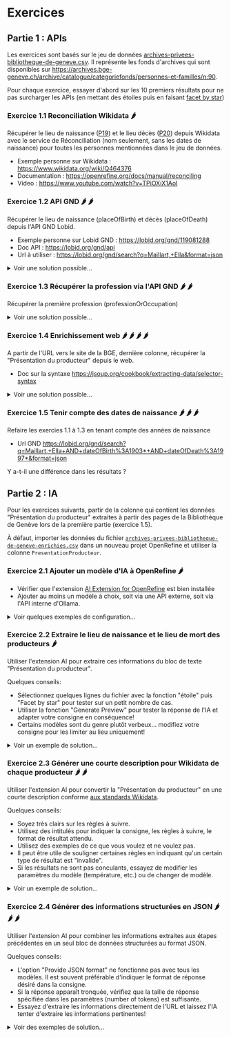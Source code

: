 # Exercices

## Partie 1 : APIs

Les exercices sont basés sur le jeu de données [archives-privees-bibliotheque-de-geneve.csv](https://github.com/liowalter/open-refine-libreabc2025/blob/main/data/archives-privees-bibliotheque-de-geneve.csv). Il représente les fonds d'archives qui sont disponibles sur https://archives.bge-geneve.ch/archive/catalogue/categoriefonds/personnes-et-familles/n:90.

Pour chaque exercice, essayer d'abord sur les 10 premiers résultats pour ne pas surcharger les APIs (en mettant des étoiles puis en faisant [facet by star](https://librarycarpentry.github.io/lc-open-refine/13-looking-up-data.html#looking-up-data-from-a-url))


### Exercice 1.1 Reconciliation Wikidata :hot_pepper:

Récupérer le lieu de naissance ([P19](https://www.wikidata.org/wiki/Property:P19)) et le lieu décès ([P20](https://www.wikidata.org/wiki/Property:P20)) depuis Wikidata avec le service de Réconciliation (nom seulement, sans les dates de naissance) pour toutes les personnes mentionnées dans le jeu de données. 

- Exemple personne sur Wikidata : https://www.wikidata.org/wiki/Q464376
- Documentation : https://openrefine.org/docs/manual/reconciling 
- Video : https://www.youtube.com/watch?v=TPiOXiX1AoI

### Exercice 1.2 API GND :hot_pepper: :hot_pepper:

Récupérer le lieu de naissance (placeOfBirth) et décès (placeOfDeath) depuis l'API GND Lobid.

- Exemple personne sur Lobid GND : https://lobid.org/gnd/119081288
- Doc API : https://lobid.org/gnd/api 
- Url à utiliser : https://lobid.org/gnd/search?q=Maillart,+Ella&format=json

<details>
  <summary>Voir une solution possible...</summary>
  
  ```
  value.parseJson().member[0].placeOfBirth[0].label
  value.parseJson().member[0].placeOfDeath[0].label
  ```

</details>


### Exercice 1.3 Récupérer la profession via l'API GND :hot_pepper: :hot_pepper:

Récupérer la première profession (professionOrOccupation)

<details>
  <summary>Voir une solution possible...</summary>
  
  ```
  value.parseJson().member[0].professionOrOccupation[0].label
  ```

</details>

### Exercice 1.4 Enrichissement web :hot_pepper: :hot_pepper: :hot_pepper: :hot_pepper: 

A partir de l'URL vers le site de la BGE, dernière colonne, récupérer la "Présentation du producteur" depuis le web.

- Doc sur la syntaxe https://jsoup.org/cookbook/extracting-data/selector-syntax

<details>
  <summary>Voir une solution possible...</summary>
  Après la récupération du html, il faut extraire le noeud html suivant
  
  ```html
    <li class="descrip_sous_titre">
        <h6>Présentation du producteur</h6>
        <div class="">
            <p class="arc_firstp">Fille de Paul Maillart et de Dagmar Marie [...]</p>
        </div>
    </li>
  ```

  On y arrive en utilisant 

  ```
  value.parseHtml().select("li.descrip_sous_titre:contains(Présentation du producteur) p")[0].htmlText()
  ```

</details>

### Exercice 1.5 Tenir compte des dates de naissance :hot_pepper: :hot_pepper: :hot_pepper:

Refaire les exercies 1.1 à 1.3 en tenant compte des années de naissance
- Url GND https://lobid.org/gnd/search?q=Maillart,+Ella+AND+dateOfBirth%3A1903*+AND+dateOfDeath%3A1997*&format=json

Y a-t-il une différence dans les résultats ?


## Partie 2 : IA

Pour les exercices suivants, partir de la colonne qui contient les données "Présentation du producteur" extraites
à partir des pages de la Bibliothèque de Genève lors de la première partie (exercice 1.5).

À défaut, importer les données du fichier [`archives-privees-bibliotheque-de-geneve-enrichies.csv`](data/archives-privees-bibliotheque-de-geneve-enrichies.csv)
dans un nouveau projet OpenRefine et utiliser la colonne `PresentationProducteur`.

### Exercice 2.1 Ajouter un modèle d'IA à OpenRefine :hot_pepper:

* Vérifier que l'extension [AI Extension for OpenRefine](https://github.com/sunilnatraj/llm-extension) est bien installée
* Ajouter au moins un modèle à choix, soit via une API externe, soit via l'API interne d'Ollama.

<details>
  <summary>Voir quelques exemples de configuration...</summary>
  
#### Mistral via l'API d'Infomaniak:

Vous trouverez l'URL de l'API dans la console Infomaniak. Elle ressemble à cela

```
https://api.infomaniak.com/1/ai/VOTREPRODUCTID/openai/chat/completions
```

Attention, le nom exact du modèle est nécessaire, et il n'est pas nécessairement affiché sur la console Infomaniak. Voici les valeurs possibles (au 9 septembre 2025):

```
whisper
llama3
photomaker
whisperV2
flux
granite
bge_multilingual_gemma2
mini_lm_l12_v2
reasoning
mistral24b
mistral3
qwen3
gemma3n
```

La liste des modèles disponibles est disponible via l'API suivante (nécessite également une authentification): `https://api.infomaniak.com/1/ai/models`
  
![Comment configurer l'IA d'Infomaniak dans l'extension OpenRefine](img/settings-infomaniak.png)
  
#### Apertus via l'API de PublicAI

L'URL à utiliser se trouve dans la documentation, elle ressemble à cela

```
https://api.publicai.co/v1/chat/completions
```

![Comment configurer l'IA Apertus dans l'extension OpenRefine](img/settings-apertus.png)

#### Ollama en local:

Ollama expose son API sur le port `11434` par défaut. Si vous n'avez pas modifié ce réglage, l'API sera donc disponible à

```
http://localhost:11434/v1/chat/completions
http://127.0.0.1:11434/v1/chat/completions  # Alternative à localhost
```
Il peut être utile de tester l'API dans un navigateur pour vérifier qu'Ollama fonctionne bien, par exemple en visitant `http://127.0.0.1:11434/v1/models`. Si on obtient une erreur de connexion, cela peut signifier qu'Ollama n'a pas démarré. Simplement lancer l'application Ollama ou taper `ollama list` dans un terminal, ce qui forcera Ollama à démarrer.

![Comment configurer Ollama dans l'extension OpenRefine](img/settings-ollama-local.png)
  
Pour voir la liste des modèles disponibles, taper `ollama list` dans un terminal. Pour installer un nouveau modèle, il suffit de le lancer avec p.ex. `ollama run llama3.2`. Cela donne quelque chose comme
  
  ```
  NAME                  ID              SIZE      MODIFIED    
  deepseek-r1:latest    6995872bfe4c    5.2 GB    3 weeks ago    
  deepseek-r1:8b        6995872bfe4c    5.2 GB    3 weeks ago    
  llama3.2:latest       a80c4f17acd5    2.0 GB    3 weeks ago
  ```
  
  Utilisez le nom du modèle tel qu'affiché dans la première colonne dans le menu de configuration.
  
  Noter que le bouton "Test service" ne fonctionne souvent pas!
</details>

### Exercice 2.2 Extraire le lieu de naissance et le lieu de mort des producteurs :hot_pepper:

Utiliser l'extension AI pour extraire ces informations du bloc de texte "Présentation du producteur".

Quelques conseils:

* Sélectionnez quelques lignes du fichier avec la fonction "étoile" puis "Facet by star" pour tester sur un petit nombre de cas.
* Utiliser la fonction "Generate Preview" pour tester la réponse de l'IA et adapter votre consigne en conséquence!
* Certains modèles sont du genre plutôt verbeux... modifiez votre consigne pour les limiter au lieu uniquement!

<details>
  <summary>Voir un exemple de solution...</summary>
  
  La consigne suivante peut fonctionner avec Llama3.2:
  
  ```
  Donne-moi le lieu de naissance de cette personne ou si c'est une famille, son lieu ou sa région d'origine. Juste le lieu, sans autre information.
  ```
  
</details>

### Exercice 2.3 Générer une courte description pour Wikidata de chaque producteur :hot_pepper: :hot_pepper:

Utiliser l'extension AI pour convertir la "Présentation du producteur" en une courte description conforme
[aux standards Wikidata](https://www.wikidata.org/wiki/Help:Description/fr).

Quelques conseils:

* Soyez très clairs sur les règles à suivre.
* Utilisez des intitulés pour indiquer la consigne, les règles à suivre, le format de résultat attendu.
* Utilisez des exemples de ce que vous voulez et ne voulez pas.
* Il peut être utile de souligner certaines règles en indiquant qu'un certain type de résultat est "invalide".
* Si les résultats ne sont pas conculants, essayez de modifier les paramètres du modèle (température, etc.) ou de changer de modèle.

<details>
  <summary>Voir un exemple de solution...</summary>
  
  La consigne suivante peut fonctionner avec Mistral:
  
  ```
  You are writing a very short description in French.

  ### Rules ###

  - length: maximum 6 words
  - first word: lowercase, not an article
  - do not repeat the person’s name
  - mention nationality or origin
  - focus only on what they are known for, what they did and not where they lived or who their parents were
  - ignore any mention of parents

  ### Output format ###
  A single line containing only the description, with no extra punctuation or commentary.

  ### Do not output ###

  Suisse française expatriée philosophe (mixes nationalities and focus on nationality instead of work
  Écrivaine et voyageuse française (starts with a capital letter)

  ### Do output like ###

  aventurière et philosophe suisse
  écrivain irlandais
  homme politique polonais

  The first word MUST NOT contain any capital letter. If you output a capital letter at the start, the answer is INVALID.
  ```
  
</details>

### Exercice 2.4 Générer des informations structurées en JSON :hot_pepper: :hot_pepper: :hot_pepper:

Utiliser l'extension AI pour combiner les informations extraites aux étapes précédentes en un seul bloc de données
structurées au format JSON.

Quelques conseils:

* L'option "Provide JSON format" ne fonctionne pas avec tous les modèles. Il est souvent préférable d'indiquer le format de réponse désiré dans la consigne.
* Si la réponse apparaît tronquée, vérifiez que la taille de réponse spécifiée dans les paramètres (number of tokens) est suffisante.
* Essayez d'extraire les informations directement de l'URL et laissez l'IA tenter d'extraire les informations pertinentes!

<details>
  <summary>Voir des exemples de solution...</summary>
  
  Les consignes suivantes peuvent fonctionner avec Mistral:
  
  ```
You are extracting the places of birth and death of this person and writing a very short description in English and French.

### Rules for the description ###

- length: maximum 6 words
- first word: lowercase, not an article
- do not repeat the person’s name
- mention nationality or origin
- focus only on what they are known for, what they did and not where they lived or who their parents were
- ignore any mention of parents

### Output format ###
Use the following JSON template to format your output.
Only output the required schema, with no extra punctuation or commentary.
{
  "placeofbirth" : "place of birth",
  "placeofdeath" : "place of death",
  "description": [
    {
      "lang": "en",
      "text": "English description"
    },
    {
      "lang": "fr",
      "text": "French description"
    }
  ]
}

### Do not output ###

Suisse française expatriée philosophe (mixes nationalities and focus on nationality instead of work
Écrivaine et voyageuse française (starts with a capital letter)

### Do output like ###

aventurière et philosophe suisse
écrivain irlandais
homme politique polonais

The first word MUST NOT contain any capital letter. If you output a capital letter at the start, the answer is INVALID.
  ```
  
  ou directement depuis l'URL:
  
  ```
  From this URL, extract the information present in the section titled "Présentation du producteur".

  ### Output format ###
  Use the following JSON template to format your output.
  Only output the required schema, with no extra punctuation or commentary.
  {
    "type" : "family or person"
    "fathername" : "name of father",
    "mothername" : "name of mother",
    "dateofbirth" : "date of birth",
    "dateofdeath" : "date of death"
    "placeofbirth" : "place of birth",
    "placeofdeath" : "place of death"
  }
  ```
</details>
